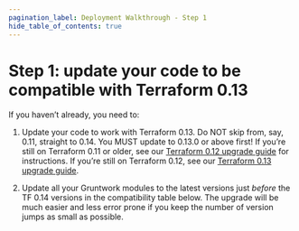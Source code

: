 ```yaml
---
pagination_label: Deployment Walkthrough - Step 1
hide_table_of_contents: true
---
```


# Step 1: update your code to be compatible with Terraform 0.13

If you haven’t already, you need to:

1.  Update your code to work with Terraform 0.13. Do NOT skip from, say, 0.11,
    straight to 0.14. You MUST update to 0.13.0 or above first! If you’re still
    on Terraform 0.11 or older, see our [Terraform 0.12 upgrade
    guide](https://docs.gruntwork.io/guides/upgrading-to-tf12-tg19/) for
    instructions. If you’re still on Terraform 0.12, see our [Terraform 0.13
    upgrade
    guide](/guides/stay-up-to-date/terraform/0-how-to-update-to-terraform-13/0-intro.md).

2.  Update all your Gruntwork modules to the latest versions just _before_ the
    TF 0.14 versions in the compatibility table below. The upgrade will be much
    easier and less error prone if you keep the number of version jumps as small
    as possible.


<!-- ##DOCS-SOURCER-START
{"sourcePlugin":"Local File Copier","hash":"366e618de263e89a218b45cb3bca4d84"}
##DOCS-SOURCER-END -->
